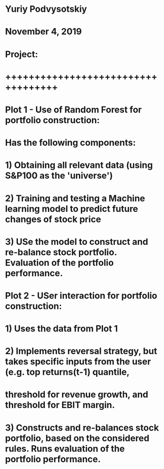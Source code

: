 # Yuriy Podvysotskiy
# November 4, 2019

# Project:
# +++++++++++++++++++++++++++++++++++

# Plot 1 - Use of Random Forest for portfolio construction:
# Has the following components:
# 1) Obtaining all relevant data (using S&P100 as the 'universe')
# 2) Training and testing a Machine learning model to predict future changes of stock price
# 3) USe the model to construct and re-balance stock portfolio. Evaluation of the portfolio performance.


# Plot 2 - USer interaction for portfolio construction:
# 1) Uses the data from Plot 1
# 2) Implements reversal strategy, but takes specific inputs from the user (e.g. top returns(t-1) quantile,
# threshold for revenue growth, and threshold for EBIT margin. 
# 3) Constructs and re-balances stock portfolio, based on the considered rules. Runs evaluation of the portfolio performance.

